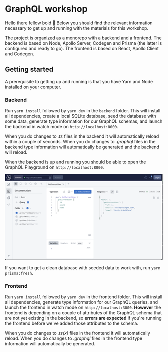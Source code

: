# GraphQL workshop
Hello there fellow boid 👋
Below you should find the relevant information necessary to get up and running with the materials for this workshop.

The project is organized as a monorepo with a backend and a frontend. The backend is based on Node, Apollo Server, Codegen and Prisma (the latter is configured and ready to go). The frontend is based on React, Apollo Client and Codegen.

## Getting started

A prerequisite to getting up and running is that you have Yarn and Node installed on your computer. 

### Backend
Run `yarn install` followed by `yarn dev` in the `backend` folder. This will install all dependencies, create a local SQLite database, seed the database with some data, generate type information for our GraphQL schemas, and launch the backend in watch mode on `http://localhost:8000`.

When you do changes to _.ts_ files in the backend it will automatically reload within a couple of seconds. When you do changes to _.graphql_ files in the backend type information will automatically be generated and the backend will reload.

When the backend is up and running you should be able to open the GraphQL Playground on `http://localhost:8000`.

![GraphQL Playground](graphql-playground.png)

If you want to get a clean database with seeded data to work with, run `yarn prisma:fresh`.


### Frontend
Run `yarn install` followed by `yarn dev` in the frontend folder. This will install all dependencies, generate type information for our GraphQL queries, and launch the frontend in watch mode on `http://localhost:3000`. **However** the frontend is depending on a couple of attributes of the GraphQL schema that are not yet existing in the backend, so **errors are expected** if you're running the frontend before we've added those attributes to the schema. 

When you do changes to _.ts(x)_ files in the frontend it will automatically reload. When you do changes to _.graphql_ files in the frontend type information will automatically be generated.


